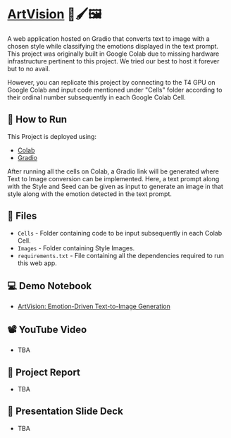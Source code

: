# [ArtVision](https://github.com/AdityaA191/ArtVision/) 🎨🖌️🖼️

A web application hosted on Gradio that converts text to image with a chosen style while classifying the emotions displayed in the text prompt.
This project was originally built in Google Colab due to missing hardware infrastructure pertinent to this project.
We tried our best to host it forever but to no avail.

However, you can replicate this project by connecting to the T4 GPU on Google Colab and input code mentioned under "Cells" folder according to their ordinal number subsequently in each Google Colab Cell.

## 🚀 How to Run

This Project is deployed using:
- [Colab](https://colab.research.google.com/)
- [Gradio](https://www.gradio.app/)

After running all the cells on Colab, a Gradio link will be generated where Text to Image conversion can be implemented. Here, a text prompt along with the Style and Seed can be given as input to generate an image in that style along with the emotion detected in the text prompt.

## 📂 Files
- `Cells` - Folder containing code to be input subsequently in each Colab Cell.
- `Images` - Folder containing Style Images.
- `requirements.txt` - File containing all the dependencies required to run this web app.

## 💻 Demo Notebook
- [ArtVision: Emotion-Driven Text-to-Image Generation](https://colab.research.google.com/drive/1NcRID-OOglDyYwvXvLFbVy1zdZewm7JU?usp=sharing)

## 📽️ YouTube Video
- TBA

## 📖 Project Report
- TBA

## 🛝 Presentation Slide Deck
- TBA

